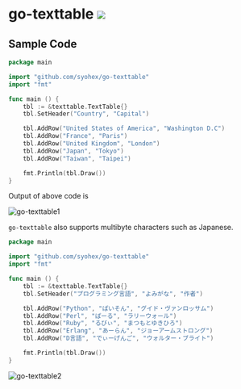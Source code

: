 # go-texttable ![](https://github.com/syohex/go-texttable/workflows/CI/badge.svg)

## Sample Code

```go
package main

import "github.com/syohex/go-texttable"
import "fmt"

func main () {
	tbl := &texttable.TextTable{}
	tbl.SetHeader("Country", "Capital")

	tbl.AddRow("United States of America", "Washington D.C")
	tbl.AddRow("France", "Paris")
	tbl.AddRow("United Kingdom", "London")
	tbl.AddRow("Japan", "Tokyo")
	tbl.AddRow("Taiwan", "Taipei")

	fmt.Println(tbl.Draw())
}

```

Output of above code is

![go-texttable1](image/go-texttable1.png)


`go-texttable` also supports multibyte characters such as Japanese.

```go
package main

import "github.com/syohex/go-texttable"
import "fmt"

func main () {
	tbl := &texttable.TextTable{}
	tbl.SetHeader("プログラミング言語", "よみがな", "作者")

	tbl.AddRow("Python", "ぱいそん", "グイド・ヴァンロッサム")
	tbl.AddRow("Perl", "ぱーる", "ラリーウォール")
	tbl.AddRow("Ruby", "るびぃ", "まつもとゆきひろ")
	tbl.AddRow("Erlang", "あーらん", "ジョーアームストロング")
	tbl.AddRow("D言語", "でぃーげんご", "ウォルター・ブライト")

	fmt.Println(tbl.Draw())
}
```

![go-texttable2](image/go-texttable2.png)
